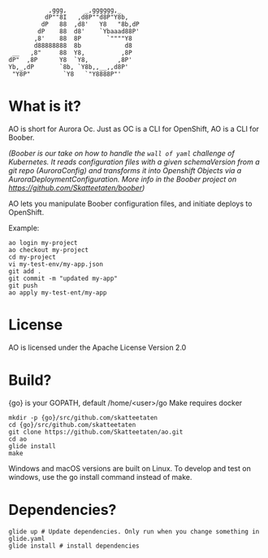 ```
           ,ggg,     _,gggggg,_
          dP""8I   ,d8P""d8P"Y8b,
         dP   88  ,d8'   Y8   "8b,dP
        dP    88  d8'    `Ybaaad88P'
       ,8'    88  8P       `""""Y8
       d88888888  8b            d8
 __   ,8"     88  Y8,          ,8P
dP"  ,8P      Y8  `Y8,        ,8P'
Yb,_,dP       `8b, `Y8b,,__,,d8P'
 "Y8P"         `Y8   `"Y8888P"'

```

# What is it?

AO is short for Aurora Oc. Just as OC is a CLI for OpenShift, AO is a CLI for Boober.

_(Boober is our take on how to handle the `wall of yaml` challenge of Kubernetes. It reads configuration files with a given
schemaVersion from a git repo (AuroraConfig) and transforms it into Openshift Objects via a AuroraDeploymentConfiguration.
More info in the Boober project on https://github.com/Skatteetaten/boober)_

AO lets you manipulate Boober configuration files, and initiate deploys to OpenShift.

Example:

```
ao login my-project
ao checkout my-project
cd my-project
vi my-test-env/my-app.json
git add .
git commit -m "updated my-app"
git push
ao apply my-test-ent/my-app
```

# License

AO is licensed under the Apache License Version 2.0

# Build?

{go} is your GOPATH, default /home/\<user>/go
Make requires docker

```
mkdir -p {go}/src/github.com/skatteetaten
cd {go}/src/github.com/skatteetaten
git clone https://github.com/Skatteetaten/ao.git
cd ao
glide install
make

```

Windows and macOS versions are built on Linux. To develop and test
on windows, use the go install command instead of make.

# Dependencies?

```
glide up # Update dependencies. Only run when you change something in glide.yaml
glide install # install dependencies
```
